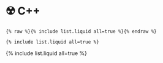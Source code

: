 # :radioactive: C++

```
{% raw %}{% include list.liquid all=true %}{% endraw %}

{% include list.liquid all=true %}
```

{% include list.liquid all=true %}
